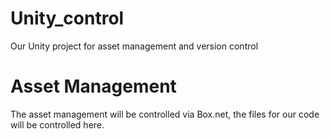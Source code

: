 Unity_control
=============

Our Unity project for asset management and version control

# Asset Management

The asset management will be controlled via Box.net, the files for our code will be controlled here.
